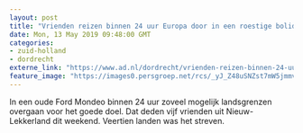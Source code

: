 ```yaml
---
layout: post
title: "Vrienden reizen binnen 24 uur Europa door in een roestige bolide"
date: Mon, 13 May 2019 09:48:00 GMT
categories: 
- zuid-holland 
- dordrecht 
externe_link: "https://www.ad.nl/dordrecht/vrienden-reizen-binnen-24-uur-europa-door-in-een-roestige-bolide~aac60492/"
feature_image: "https://images0.persgroep.net/rcs/_yJ_Z48uSNZst7mW5jmmvMrS21A/diocontent/148087344/_fitwidth/400/?appId=21791a8992982cd8da851550a453bd7f&quality=0.7"
---
```


In een oude Ford Mondeo binnen 24 uur zoveel mogelijk landsgrenzen overgaan voor het goede doel. Dat deden vijf vrienden uit Nieuw-Lekkerland dit weekend. Veertien landen was het streven.
